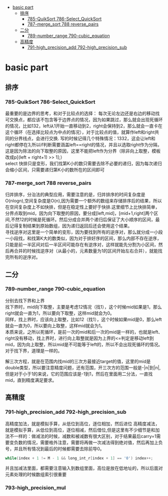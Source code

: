 - [basic part](#basic-part)
  - [排序](#排序)
    - [785-QuikSort 786-Select\_QuickSort](#785-quiksort-786-select_quicksort)
    - [787-merge\_sort 788 reverse\_pairs](#787-merge_sort-788-reverse_pairs)
  - [二分](#二分)
    - [789-number\_range 790-cubic\_equation](#789-number_range-790-cubic_equation)
  - [高精度](#高精度)
    - [791-high\_precision\_add 792-high\_precision\_sub](#791-high_precision_add-792-high_precision_sub)

# basic part
## 排序
### 785-QuikSort 786-Select_QuickSort
最重要的是边界的思考，和对于比较点的选择：
每次无论左边还是右边的移动找可交换点，都应该不包含等于边界点的情况，因为如果跳过，那么就会出现死循环的情况，比如132，left从1开始一直移动到2，right会保持到2，那么就会一直卡在这个循环（在选择比较点为中点的情况），对于比较点的值，就算作left和right共同的分界线点，会进行交换.
写的时候记得几个特殊情况：1332，这会让left和right都停在3,所以if判断需要涵盖left==right的情况，并且以选取right作为分隔，这是因为除法的向下取整的原因，这里不能把left作为分界（除非向上取整，模板改成p[(left + right+1) >> 1];）<br> select 快排只是变形，我们找第K小的数只需要去除不必要的递归，因为每次递归会缩小区间，只需要递归第K小的数所在的区间即可
### 787-merge_sort 788 reverse_pairs
归并排序，分治法的典型应用，需要注意的是，归并排序的时间复杂度是O(nlogn),空间复杂度是O(n),因为需要一个额外的数组来存储排序后的结果，所以在空间复杂度上不如快排，但是在稳定性上要好于快排.这里细节上比快排简单，分界点取到mid，因为向下取整的原因，要分成[left,mid]，[mid+1,right]两个区间,不然12的时候是死循环。然后分成合并两个递归后保证了大小顺序的区间，最后记得复制结果到原始数组，因为递归返回后还会使用这个结果。<br> 寻找逆序对这里是一个简单的变形，因为要找到所有的逆序对，那么就分成一小段一小段找，和找第K大的数类似，因为对于排好序的区间，那么内部不存在逆序，只能是前一半区间对后一半区间可能存在有逆序对，这样就能先分割为小区间，然后再合并的时候找逆序对（从最小的，元素数量为1的区间开始左右合并），就能找完所有的逆序对。

## 二分
### 789-number_range 790-cubic_equation

分别去找下界和上界<br>找下界时，mid向下取整，主要是考虑12情况（找1），这个时候mid如果是1，那么right就会一直为1，所以要向下取整，这样mid就会为0。<br>同样，找上界时，应该向上取整，比如12（找1），这个时候如果mid是0，那么left就会一直为0，所以要向上取整，这样mid就会为1。<br>本质来说，之所以死循环，是前一次的mid和后一次的mid是一样的，也就是left、right没有移动，找上界时，进行向上取整就是因为上界的<=判定是移动left到mid，因为向上取整，所以mid是不可能等于left的，所以不会出现死循环的情况。对于找下界，道理是一样的。

解三次方程，就是在范围内找mid的三次方最接近target的值，这里的mid是double类型，所以要注意精度问题，还有范围，开三次方的范围一般是-|n|到|n|,但是对于小于1的来说，它的范围应该是-1到1，然后在里面用二分法，一直找mid，直到精度满足要求。

## 高精度
### 791-high_precision_add 792-high_precision_sub
高精度加法，就是模拟手算，从低位到高位，逐位相加，然后进位
高精度减法，就是模拟手算，从低位到高位，逐位相减，然后借位,但是这里有不少细节是和加法不一样的：做减法的时候，减数和被减数有很大区别，对于结果最后carry=1需要变负数的情况，需要格外注意，需要将再做一次减法得到绝对值，然后再加上负号，并且所有情况到最后的时候都需要去除前导0。
```  c
while(index + 1 != M - 1 && long_int_r[index + 1] == '0') index++;
```
并且加减法里面，都需要注意输入到数组里面，高位是放在低地址的，所以后面对元素处理的时候数组索引很重要

### 793-high_precision_mul